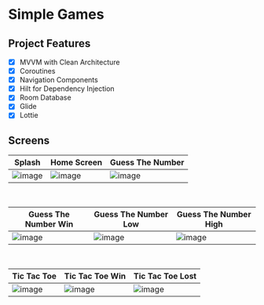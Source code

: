 # Simple Games

## Project Features
- [x] MVVM with Clean Architecture
- [x] Coroutines
- [x] Navigation Components
- [x] Hilt for Dependency Injection
- [x] Room Database
- [x] Glide
- [x] Lottie 
      
 ## Screens
| Splash | Home Screen | Guess The Number |
| ------ | ----- | ------ |
|![image](https://github.com/wozverine/CyberNexus/assets/23726873/c22d6272-bdc9-4216-96d1-305e055b72a5)|![image](https://github.com/wozverine/CyberNexus/assets/23726873/7d021080-cb2e-4846-8cf9-1e4f0fb423c0)|![image](https://github.com/wozverine/CyberNexus/assets/23726873/bd0e283f-e167-4f1c-bb34-ac3e6fed2812)|


<br>

| Guess The Number Win | Guess The Number Low | Guess The Number High |
| ------ | ---- | ------ |
|![image](https://github.com/wozverine/SimpleGames/assets/23726873/c1a33263-9efb-456f-995e-a54c7115422e)|![image](https://github.com/wozverine/SimpleGames/assets/23726873/693fa3b8-bbcb-4def-a63c-5d152f14ffa9)|![image](https://github.com/wozverine/SimpleGames/assets/23726873/e7d068a0-0ba2-464a-811c-96b1349746ed)

<br>

| Tic Tac Toe | Tic Tac Toe Win | Tic Tac Toe Lost |
| ------ | ---- | ------ |
|![image](https://github.com/wozverine/SimpleGames/assets/23726873/73a6e3b5-f18d-4cb8-a4c1-f6d01e89e03a)|![image](https://github.com/wozverine/SimpleGames/assets/23726873/d31073c9-02f2-4a66-b0d5-3e4667f48f6b)|![image](https://github.com/wozverine/SimpleGames/assets/23726873/bcdff9b0-dad5-4c8e-bc11-729efbc9df77)|

